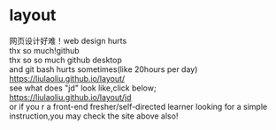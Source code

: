 # layout<br/>
网页设计好难！web design hurts<br/>
thx so much!github <br/>
thx so so much github desktop <br/>
and git bash hurts sometimes(like 20hours per day)<br/>
https://liulaoliu.github.io/layout/ <br/>
see what does "jd" look like,click below;<br/>
https://liulaoliu.github.io/layout/jd <br/>
or if you r a front-end fresher/self-directed learner looking for a simple instruction,you may check the site above also!<br/>
